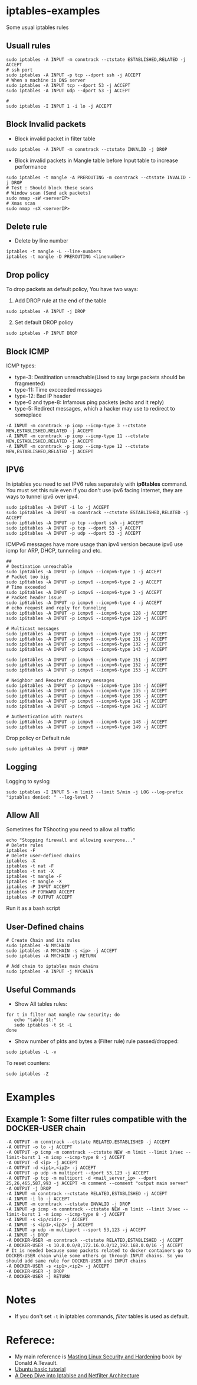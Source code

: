 # iptables-examples
Some usual iptables rules


## Usuall rules

```
sudo iptables -A INPUT -m conntrack --ctstate ESTABLISHED,RELATED -j ACCEPT
# ssh port
sudo iptables -A INPUT -p tcp --dport ssh -j ACCEPT
# When a machine is DNS server
sudo iptables -A INPUT tcp --dport 53 -j ACCEPT
sudo iptables -A INPUT udp --dport 53 -j ACCEPT

#
sudo iptables -I INPUT 1 -i lo -j ACCEPT
```

## Block Invalid packets

* Block invalid packet in filter table
```
sudo iptables -A INPUT -m conntrack --ctstate INVALID -j DROP
```
* Block invalid packets in Mangle table before Input table to increase performance
```
sudo iptables -t mangle -A PREROUTING -m conntrack --ctstate INVALID -j DROP
# Test : Should block these scans
# Window scan (Send ack packets)
sudo nmap -sW <serverIP>
# Xmas scan
sudo nmap -sX <serverIP>
```

## Delete rule
* Delete by line number
```
iptables -t mangle -L --line-numbers
iptables -t mangle -D PREROUTING <linenumber>
```
## Drop policy
To drop packets as default policy, You have two ways:
1. Add DROP rule at the end of the table
```
sudo iptables -A INPUT -j DROP
```
2. Set default DROP policy
```
sudo iptables -P INPUT DROP
```

## Block ICMP
ICMP types:
* type-3: Desitination unreachable(Used to say large packets should be fragmented)
* type-11: Time excceeded messages
* type-12: Bad IP header
* type-0 and type-8: Infamous ping packets (echo and it reply)
* type-5: Redirect messages, which a hacker may use to redirect to someplace
```
-A INPUT -m conntrack -p icmp --icmp-type 3 --ctstate NEW,ESTABLISHED,RELATED -j ACCEPT
-A INPUT -m conntrack -p icmp --icmp-type 11 --ctstate NEW,ESTABLISHED,RELATED -j ACCEPT
-A INPUT -m conntrack -p icmp --icmp-type 12 --ctstate NEW,ESTABLISHED,RELATED -j ACCEPT
```

## IPV6
In iptables you need to set IPV6 rules separately with **ip6tables** command.
You must set this rule even if you don't use ipv6 facing Internet, they are ways to tunnel ipv6 over ipv4.
```
sudo ip6tables -A INPUT -i lo -j ACCEPT
sudo ip6tables -A INPUT -m conntrack --ctstate ESTABLISHED,RELATED -j ACCEPT
sudo ip6tables -A INPUT -p tcp --dport ssh -j ACCEPT
sudo ip6tables -A INPUT -p tcp --dport 53 -j ACCEPT
sudo ip6tables -A INPUT -p udp --dport 53 -j ACCEPT
```
ICMPv6 messages have more usage than ipv4 version because ipv6 use icmp for ARP, DHCP, tunneling and etc.
```
##
# Destination unreachable
sudo ip6tables -A INPUT -p icmpv6 --icmpv6-type 1 -j ACCEPT
# Packet too big
sudo ip6tables -A INPUT -p icmpv6 --icmpv6-type 2 -j ACCEPT
# Time exceeded
sudo ip6tables -A INPUT -p icmpv6 --icmpv6-type 3 -j ACCEPT
# Packet header issue
sudo ip6tables -A INPUT -p icmpv6 --icmpv6-type 4 -j ACCEPT
# echo request and reply for tunneling
sudo ip6tables -A INPUT -p icmpv6 --icmpv6-type 128 -j ACCEPT
sudo ip6tables -A INPUT -p icmpv6 --icmpv6-type 129 -j ACCEPT

# Multicast messages
sudo ip6tables -A INPUT -p icmpv6 --icmpv6-type 130 -j ACCEPT
sudo ip6tables -A INPUT -p icmpv6 --icmpv6-type 131 -j ACCEPT
sudo ip6tables -A INPUT -p icmpv6 --icmpv6-type 132 -j ACCEPT
sudo ip6tables -A INPUT -p icmpv6 --icmpv6-type 143 -j ACCEPT

sudo ip6tables -A INPUT -p icmpv6 --icmpv6-type 151 -j ACCEPT
sudo ip6tables -A INPUT -p icmpv6 --icmpv6-type 152 -j ACCEPT
sudo ip6tables -A INPUT -p icmpv6 --icmpv6-type 153 -j ACCEPT

# Neighbor and Reouter discovery messages
sudo ip6tables -A INPUT -p icmpv6 --icmpv6-type 134 -j ACCEPT
sudo ip6tables -A INPUT -p icmpv6 --icmpv6-type 135 -j ACCEPT
sudo ip6tables -A INPUT -p icmpv6 --icmpv6-type 136 -j ACCEPT
sudo ip6tables -A INPUT -p icmpv6 --icmpv6-type 141 -j ACCEPT
sudo ip6tables -A INPUT -p icmpv6 --icmpv6-type 142 -j ACCEPT

# Authentication with routers
sudo ip6tables -A INPUT -p icmpv6 --icmpv6-type 148 -j ACCEPT
sudo ip6tables -A INPUT -p icmpv6 --icmpv6-type 149 -j ACCEPT

```

Drop policy or Default rule
```
sudo ip6tables -A INPUT -j DROP
```

## Logging
Logging to syslog
```
sudo iptables -I INPUT 5 -m limit --limit 5/min -j LOG --log-prefix "iptables denied: " --log-level 7
```

## Allow All
Sometimes for TShooting you need to allow all traffic
```
echo "Stopping firewall and allowing everyone..."
# Delete rules
iptables -F
# Delete user-defined chains
iptables -X
iptables -t nat -F
iptables -t nat -X
iptables -t mangle -F
iptables -t mangle -X
iptables -P INPUT ACCEPT
iptables -P FORWARD ACCEPT
iptables -P OUTPUT ACCEPT
```
Run it as a bash script

## User-Defined chains
```
# Create Chain and its rules
sudo iptables -N MYCHAIN
sudo iptables -A MYCHAIN -s <ip> -j ACCEPT
sudo iptables -A MYCHAIN -j RETURN

# Add chain to iptables main chains
sudo iptables -A INPUT -j MYCHAIN
```

## Useful Commands

* Show All tables rules:
```
for t in filter nat mangle raw security; do
   echo "table $t:"
   sudo iptables -t $t -L
done
```
* Show number of pkts and bytes a (Filter rule) rule passed/dropped:
```
sudo iptables -L -v
```
To reset counters:
```
sudo iptables -Z
```



# Examples
## Example 1: Some filter rules compatible with the DOCKER-USER chain
```
-A OUTPUT -m conntrack --ctstate RELATED,ESTABLISHED -j ACCEPT
-A OUTPUT -o lo -j ACCEPT
-A OUTPUT -p icmp -m conntrack --ctstate NEW -m limit --limit 1/sec --limit-burst 1 -m icmp --icmp-type 8 -j ACCEPT
-A OUTPUT -d <ip> -j ACCEPT
-A OUTPUT -d <ip1>,<ip2> -j ACCEPT
-A OUTPUT -p udp -m multiport --dport 53,123 -j ACCEPT
-A OUTPUT -p tcp -m multiport -d <mail_server_ip> --dport 25,26,465,587,993 -j ACCEPT -m comment --comment "output main server"
-A OUTPUT -j DROP
-A INPUT -m conntrack --ctstate RELATED,ESTABLISHED -j ACCEPT
-A INPUT -i lo -j ACCEPT
-A INPUT -m conntrack --ctstate INVALID -j DROP
-A INPUT -p icmp -m conntrack --ctstate NEW -m limit --limit 3/sec --limit-burst 1 -m icmp --icmp-type 8 -j ACCEPT
-A INPUT -s <ip/cidr> -j ACCEPT
-A INPUT -s <ip1>,<ip2> -j ACCEPT
-A INPUT -p udp -m multiport --sport 53,123 -j ACCEPT
-A INPUT -j DROP
-A DOCKER-USER -m conntrack --ctstate RELATED,ESTABLISHED -j ACCEPT
-A DOCKER-USER -s 10.0.0.0/8,172.16.0.0/12,192.168.0.0/16 -j ACCEPT
# It is needed because some packets related to docker containers go to DOCKER-USER chain while some others go through INPUT chains. So you should add same rule for DOCKER-USER and INPUT chains
-A DOCKER-USER -s <ip1>,<ip2> -j ACCEPT
-A DOCKER-USER -j DROP
-A DOCKER-USER -j RETURN

```

# Notes
* If you don't set `-t` in iptables commands, *filter* tables is used as default.


# Referece:
* My main reference is [Masting Linux Security and Hardening](https://www.packtpub.com/product/mastering-linux-security-and-hardening-second-edition/) book by Donald A.Tevault.
* [Ubuntu basic tutorial](https://help.ubuntu.com/community/IptablesHowTo)
* [A Deep Dive into Iptablse and Netfilter Architecture](https://www.digitalocean.com/community/tutorials/a-deep-dive-into-iptables-and-netfilter-architecture)